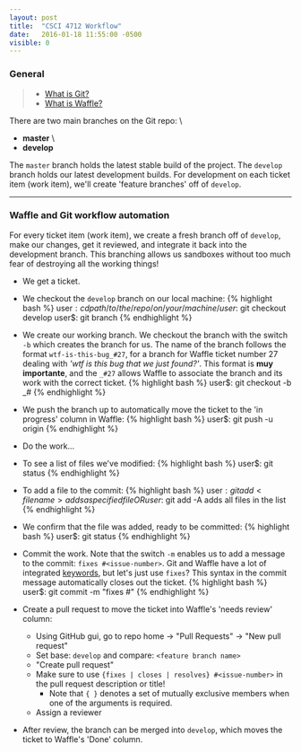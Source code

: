 ```yaml
---
layout: post
title:  "CSCI 4712 Workflow"
date:   2016-01-18 11:55:00 -0500
visible: 0
---
```

### General

> - [What is Git?](https://youtu.be/_Jmkvv_nKTE)
> - [What is Waffle?](https://youtu.be/yEbRaA3rYuA)

There are two main branches on the Git repo: \\
- **master** \\
- **develop** 

The ```master``` branch holds the latest stable build of the project. The ```develop``` branch holds our latest development builds. For development on each ticket item (work item), we'll create 'feature branches' off of ```develop```.

- - -  

### Waffle and Git workflow automation
For every ticket item (work item), we create a fresh branch off of ```develop```, make our changes, get it reviewed, and integrate it back into the development branch. This branching allows us sandboxes without too much fear of destroying all the working things!  

- We get a ticket.

- We checkout the ```develop``` branch on our local machine:
{% highlight bash %}
user$: cd path/to/the/repo/on/your/machine/
user$: git checkout develop
user$: git branch
{% endhighlight %}

- We create our working branch. We checkout the branch with the switch ```-b``` which creates the branch for us. The name of the branch follows the format ```wtf-is-this-bug_#27```, for a branch for Waffle ticket number 27 dealing with _'wtf is this bug that we just found?'_. This format is **muy importante**, and the ```_#27``` allows Waffle to associate the branch and its work with the correct ticket.
{% highlight bash %}
user$: git checkout -b <description-separated-by-endashes>_#<issue-number>
{% endhighlight %}

- We push the branch up to automatically move the ticket to the 'in progress' column in Waffle:
{% highlight bash %}
user$: git push -u origin <whatever branch name we created above>
{% endhighlight %}

- Do the work...

- To see a list of files we've modified:
{% highlight bash %}
user$: git status
{% endhighlight %}

- To add a file to the commit:
{% highlight bash %}
user$: git add <filename>
adds a specified file
OR
user$: git add -A
adds all files in the list
{% endhighlight %}

- We confirm that the file was added, ready to be committed:
{% highlight bash %}
user$: git status
{% endhighlight %}

- Commit the work. Note that the switch ```-m``` enables us to add a message to the commit: ```fixes #<issue-number>```. Git and Waffle have a lot of integrated [keywords](https://help.github.com/articles/closing-issues-via-commit-messages/), but let's just use ```fixes```? This syntax in the commit message automatically closes out the ticket.
{% highlight bash %}
user$: git commit -m "fixes #<issue-number>"
{% endhighlight %}

- Create a pull request to move the ticket into Waffle's 'needs review' column:
  - Using GitHub gui, go to repo home -> "Pull Requests" -> "New pull request"
  - Set base: ```develop``` and compare: ```<feature branch name>```
  - "Create pull request"
  - Make sure to use ```{fixes | closes | resolves} #<issue-number>``` in the pull request description or title!
    - Note that ```{ }``` denotes a set of mutually exclusive members when one of the arguments is required.
  - Assign a reviewer

- After review, the branch can be merged into ```develop```, which moves the ticket to Waffle's 'Done' column.
